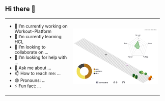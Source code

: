 ## Hi there 👋

<!--
**ruanfreits/ruanfreits** is a ✨ _special_ ✨ repository because its `README.md` (this file) appears on your GitHub profile.

Here are some ideas to get you started:
-->
<table>
  <tr>
    <td>
      <ul>
        <li>🔭 I’m currently working on Workout-Platform</li>
        <li>🌱 I’m currently learning HCL</li>
        <li>👯 I’m looking to collaborate on ...</li>
        <li>🤔 I’m looking for help with ...</li>
        <li>💬 Ask me about ...</li>
        <li>📫 How to reach me: ...</li>
        <li>😄 Pronouns: ...</li>
        <li>⚡ Fun fact: ...</li>
      </ul>
    </td>
    <td>
      <img src="./profile-3d-contrib/profile-season.svg" width="600" alt="3D Contribution Graph" />
    </td>
  </tr>
</table>
